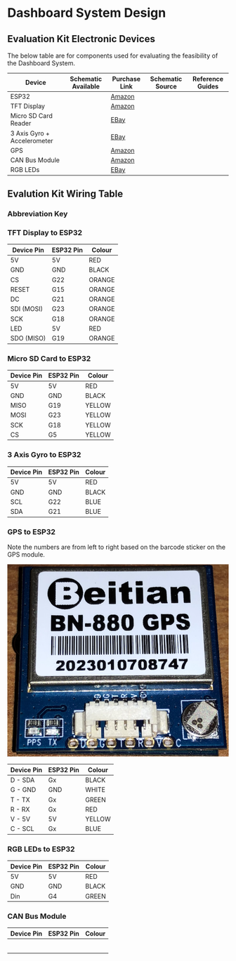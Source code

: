 # Dashboard System Design


## Evaluation Kit Electronic Devices
The below table are for components used for evaluating the feasibility of the Dashboard System.

| Device               | Schematic Available | Purchase Link | Schematic Source | Reference Guides |
|----------------------|---------------------|---------------|------------------|------------------|
| ESP32 | | [Amazon](https://www.amazon.co.uk/Freenove-ESP32-WROVER-Bluetooth-Compatible-Tutorials/dp/B09BC5CNHM/ref=sr_1_3?crid=DL80XOHVR1E2&keywords=esp32+freenove+wrover&qid=1695242108&sprefix=esp+32+freenove+wrov%2Caps%2C233&sr=8-3) |                  |                  |
| TFT Display | | [Amazon](https://www.amazon.co.uk/CNBTR-Serial-Module-ILI9341-Support/dp/B01EHH5H3Q/ref=sr_1_5?crid=15GZHEMCL7IDM&keywords=2.8%22+inch+tft+lcd+240x320&qid=1695242969&sprefix=2.8+inch+tft+lcd+240x320%2Caps%2C89&sr=8-5)      |                  |                  |
| Micro SD Card Reader | | [EBay](https://www.ebay.co.uk/itm/265832101025?hash=item3de4d3f4a1:g:8w4AAOSwjdVi45sK&amdata=enc%3AAQAIAAABADXaDNdAkm%2BE%2BS9MCNpA8KmDrsAcr2rU4MvfG3YlDG62jKaL3QGSC9QMQWbZSIOhs2%2FO9Lkf9B2LIof%2BZMyf%2BQzyyRtA3KMLL%2BBmS4XT2S9TW%2B2dmpc795TyY4iddq2QwBgq0Q1uid3%2BJ8dUpd1Nqo1qiHCD7%2BUj%2BG8ZYAbXqpssGDLQjQkgGzBLenM0CepicRdsaEIcP8LzpTCK39PyP7cEQecCSDZ7HwjdxAlrCb%2BkdV9kO740egU0MYalxkQsUvqyLuvM8eJ%2BBvjbT3iv%2B%2Beo5Lk4UYaKvCxmucYOP9sZ10Is8nx4wu2FisEPxRVD0LSwj1qkrSSFRODwruWE3%2Fo%3D%7Ctkp%3ABk9SR6Ky5sXWYg)      |                  |                  |
| 3 Axis Gyro + Accelerometer| | [EBay](https://www.ebay.co.uk/itm/124642169193?hash=item1d05409169:g:hkgAAOSw7dZgCwdG&amdata=enc%3AAQAIAAAA0OzaEi3mOqHJvyv4dvd%2F8qfO8S0qOpn%2FDwA746INdyIA%2FdAzMSw6EukrmrzkzGlZio6gfn9ScNNGaox61FgfABfJMdPgYu0KXAtVn5tHgcjNOt3Gkw51XfGACEeEIGRrtBDGUymCPwDOGP28h9yHWsKvKo5MmWRhO09ITcIv%2Fy7QyeRCSypXy8tiPuVBhJW9q64w%2FmGctFEKDzZnPP6Pa5tvy0H2MzGs%2Bf3Fk3L0CIjbbz%2BRhiJkghjmVSn1LrE6AtmYrOkp%2BJI3M1F08nudT78%3D%7Ctkp%3ABFBMnO73xdZi)      |                  |                  |
| GPS | | [Amazon](https://www.amazon.co.uk/Beitian-HMC5883-Compass-Glonass-Antenna/dp/B07RHJ2NN5/ref=sr_1_1?crid=1OV81NRJ1GWM6&keywords=DIYmalls+BN-880&qid=1695242508&sprefix=diymalls+bn-880%2Caps%2C72&sr=8-1) |                  |                  |
| CAN Bus Module | | [Amazon](https://www.amazon.co.uk/ALAMSCN-MCP2515-Receiver-Compatible-Raspberry/dp/B091DXBT6F/ref=sr_1_7?crid=NVLJTZ3FJIJL&keywords=mcp2515&qid=1695242647&sprefix=alamscn+4pcs+mcp2515%2Caps%2C273&sr=8-7) |                  |                  |
| RGB LEDs | | [EBay](https://www.ebay.co.uk/itm/126010077289?hash=item1d56c93069:g:JMoAAOSwyvJkrQVZ&amdata=enc%3AAQAIAAAA8JLVYpBUR2wWPel8B3e58c4Wz1ysuXTZ7Eod5I0wfizlKxO%2F%2B2Q34Pzm8E2V55fuI9oWa%2B9c1d3rfm9BfHjeVw9CcydXsumm%2BnVXzZDUI7o1ecw85UeLP%2Bg6pqcevH7ysv3EVCnk7qtfdtKbLnrApEKwoE%2F4%2BbpmxlWO%2B6dlBT6ySK6QwZBJ5fCjAHYKBfRU80knJ6E8i8oa1JgW28OL4Wjgz%2BchIXLWQzXmPFINlGe0Af1l8WvpojTDCJGQKJLO%2BDJfrbUmb4Iup1NdVl1Du9P897WapQYKvvq1j4J9XRBlceujV8hcG2tbBiTGqOuIrw%3D%3D%7Ctkp%3ABk9SR6SjhcbWYg) |                  |                  |

## Evalution Kit Wiring Table

### Abbreviation Key

### TFT Display to ESP32

| **Device Pin** | **ESP32 Pin** | **Colour** |
|----------------|---------------|------------|
|     5V         |     5V        |   RED      |
|     GND        |     GND       |   BLACK    |
|     CS         |     G22       |   ORANGE   |
|     RESET      |     G15       |   ORANGE   |
|     DC         |     G21       |   ORANGE   |
|     SDI (MOSI) |     G23       |   ORANGE   |
|     SCK        |     G18       |   ORANGE   |
|     LED        |     5V        |   RED      |
|     SDO (MISO) |     G19       |   ORANGE   |

### Micro SD Card to ESP32

| **Device Pin** | **ESP32 Pin** | **Colour** |
|----------------|---------------|------------|
|     5V         |     5V        |   RED      |
|     GND        |     GND       |   BLACK    |
|     MISO       |     G19       |   YELLOW   |
|     MOSI       |     G23       |   YELLOW   |
|     SCK        |     G18       |   YELLOW   |
|     CS         |     G5        |   YELLOW   |

### 3 Axis Gyro to ESP32

| **Device Pin** | **ESP32 Pin** | **Colour** |
|----------------|---------------|------------|
|     5V         |     5V        |   RED      |
|     GND        |     GND       |   BLACK    |
|     SCL        |     G22       |   BLUE     |
|     SDA        |     G21       |   BLUE     |

### GPS to ESP32

Note the numbers are from left to right based on the barcode sticker on the GPS module.


!["GPS Module"](/images/BN-880-GPS.PNG)

| **Device Pin** | **ESP32 Pin** | **Colour** |
|----------------|---------------|------------|
|   D - SDA      |     Gx        |   BLACK    |
|   G - GND      |     GND       |   WHITE    |
|   T - TX       |     Gx        |   GREEN    |
|   R - RX       |     Gx        |   RED      |
|   V - 5V       |     5V        |   YELLOW   |
|   C - SCL      |     Gx        |   BLUE     |


### RGB LEDs to ESP32

| **Device Pin** | **ESP32 Pin** | **Colour** |
|----------------|---------------|------------|
|     5V         |     5V        |   RED      |
|     GND        |     GND       |   BLACK    |
|     Din        |     G4        |   GREEN    |

### CAN Bus Module

| **Device Pin** | **ESP32 Pin** | **Colour** |
|----------------|---------------|------------|
|                |               |            |
|                |               |            |
|                |               |            |
|                |               |            |
|                |               |            |
|                |               |            |